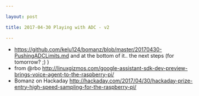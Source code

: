 ```yaml
---

layout: post

title: 2017-04-30 Playing with ADC - v2

---
```



-   https://github.com/kelu124/bomanz/blob/master/20170430-PushingADCLimits.md
    and at the bottom of it.. the next steps (for tomorrow? ;) )
-   from @rbo
    http://linuxgizmos.com/google-assistant-sdk-dev-preview-brings-voice-agent-to-the-raspberry-pi/
-   Bomanz on Hackaday
    http://hackaday.com/2017/04/30/hackaday-prize-entry-high-speed-sampling-for-the-raspberry-pi/

